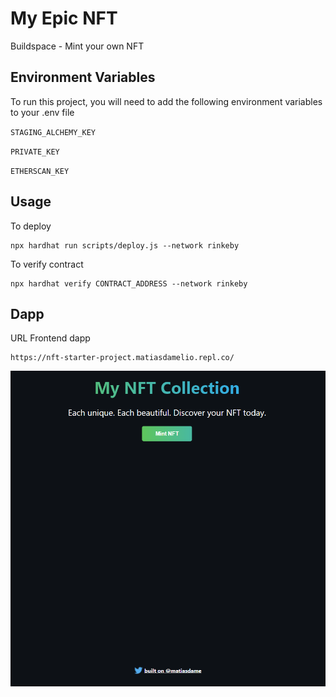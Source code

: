 # My Epic NFT

Buildspace - Mint your own NFT

## Environment Variables

To run this project, you will need to add the following environment variables to your .env file

`STAGING_ALCHEMY_KEY`

`PRIVATE_KEY`

`ETHERSCAN_KEY`

## Usage

To deploy

```
npx hardhat run scripts/deploy.js --network rinkeby
```

To verify contract

```
npx hardhat verify CONTRACT_ADDRESS --network rinkeby
```

## Dapp

URL Frontend dapp

```
https://nft-starter-project.matiasdamelio.repl.co/
```

![DApp Screenshot](./images/front.PNG)
